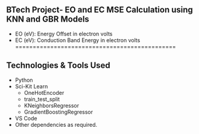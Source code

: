 ## BTech Project- EO and EC MSE Calculation using KNN and GBR Models
- EO (eV): Energy Offset in electron volts
- EC (eV): Conduction Band Energy in electron volts
==============================================
## Technologies & Tools Used
- Python
- Sci-Kit Learn
  - OneHotEncoder
  - train_test_split
  - KNeighborsRegressor
  - GradientBoostingRegressor
- VS Code
- Other dependencies as required.